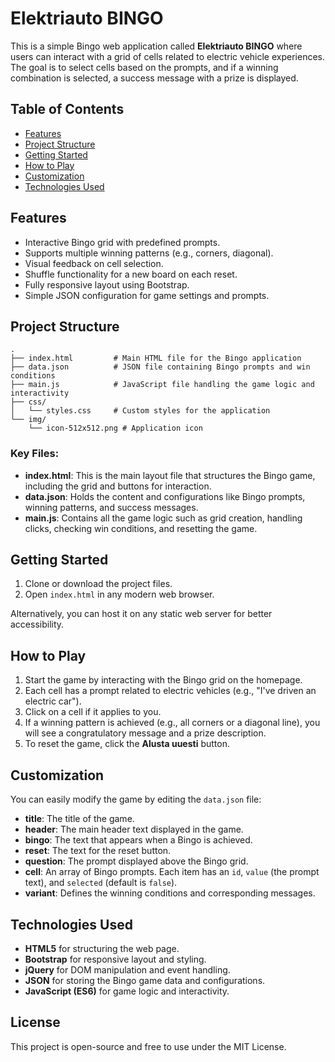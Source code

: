 
# Elektriauto BINGO

This is a simple Bingo web application called **Elektriauto BINGO** where users can interact with a grid of cells related to electric vehicle experiences. The goal is to select cells based on the prompts, and if a winning combination is selected, a success message with a prize is displayed.

## Table of Contents

- [Features](#features)
- [Project Structure](#project-structure)
- [Getting Started](#getting-started)
- [How to Play](#how-to-play)
- [Customization](#customization)
- [Technologies Used](#technologies-used)

## Features

- Interactive Bingo grid with predefined prompts.
- Supports multiple winning patterns (e.g., corners, diagonal).
- Visual feedback on cell selection.
- Shuffle functionality for a new board on each reset.
- Fully responsive layout using Bootstrap.
- Simple JSON configuration for game settings and prompts.

## Project Structure

```
.
├── index.html         # Main HTML file for the Bingo application
├── data.json          # JSON file containing Bingo prompts and win conditions
├── main.js            # JavaScript file handling the game logic and interactivity
├── css/
│   └── styles.css     # Custom styles for the application
└── img/
    └── icon-512x512.png # Application icon
```

### Key Files:

- **index.html**: This is the main layout file that structures the Bingo game, including the grid and buttons for interaction.
- **data.json**: Holds the content and configurations like Bingo prompts, winning patterns, and success messages.
- **main.js**: Contains all the game logic such as grid creation, handling clicks, checking win conditions, and resetting the game.

## Getting Started

1. Clone or download the project files.
2. Open `index.html` in any modern web browser.

Alternatively, you can host it on any static web server for better accessibility.

## How to Play

1. Start the game by interacting with the Bingo grid on the homepage.
2. Each cell has a prompt related to electric vehicles (e.g., "I've driven an electric car").
3. Click on a cell if it applies to you.
4. If a winning pattern is achieved (e.g., all corners or a diagonal line), you will see a congratulatory message and a prize description.
5. To reset the game, click the **Alusta uuesti** button.

## Customization

You can easily modify the game by editing the `data.json` file:

- **title**: The title of the game.
- **header**: The main header text displayed in the game.
- **bingo**: The text that appears when a Bingo is achieved.
- **reset**: The text for the reset button.
- **question**: The prompt displayed above the Bingo grid.
- **cell**: An array of Bingo prompts. Each item has an `id`, `value` (the prompt text), and `selected` (default is `false`).
- **variant**: Defines the winning conditions and corresponding messages.

## Technologies Used

- **HTML5** for structuring the web page.
- **Bootstrap** for responsive layout and styling.
- **jQuery** for DOM manipulation and event handling.
- **JSON** for storing the Bingo game data and configurations.
- **JavaScript (ES6)** for game logic and interactivity.

## License

This project is open-source and free to use under the MIT License.
